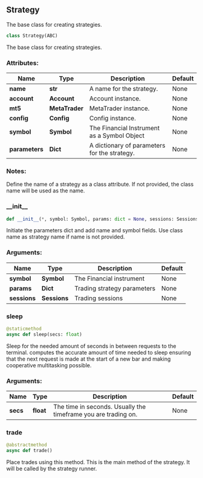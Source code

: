 ## <a id="strategy"></a> Strategy
The base class for creating strategies.
```python
class Strategy(ABC)
```
The base class for creating strategies.
### Attributes:
|Name|Type|Description|Default|
|---|---|---|---|
|**name**|**str**|A name for the strategy.|None|
|**account**|**Account**|Account instance.|None|
|**mt5**|**MetaTrader**|MetaTrader instance.|None|
|**config**|**Config**|Config instance.|None|
|**symbol**|**Symbol**|The Financial Instrument as a Symbol Object|None|
|**parameters**|**Dict**|A dictionary of parameters for the strategy.|None|

### Notes:
Define the name of a strategy as a class attribute. If not provided, the class name will be used as the name.

### \_\_init\_\_
```python
def __init__(*, symbol: Symbol, params: dict = None, sessions: Sessions)
```
Initiate the parameters dict and add name and symbol fields. Use class name as strategy name if name is not provided.
### Arguments:
|Name| Type               | Description                 | Default           |
|---|--------------------|-----------------------------|-------------------|
|**symbol**| **Symbol** | The Financial instrument | None |
|**params**| **Dict** | Trading strategy parameters | None |
|**sessions**| **Sessions** | Trading sessions | None |

### sleep
```python
@staticmethod
async def sleep(secs: float)
```
Sleep for the needed amount of seconds in between requests to the terminal.
computes the accurate amount of time needed to sleep ensuring that the next request is made at the start of
a new bar and making cooperative multitasking possible.

### Arguments:
|Name| Type               | Description                 | Default           |
|---|--------------------|-----------------------------|-------------------|
|**secs**| **float** | The time in seconds. Usually the timeframe you are trading on. | None |

### trade
```python
@abstractmethod
async def trade()
```
Place trades using this method. This is the main method of the strategy.
It will be called by the strategy runner.
